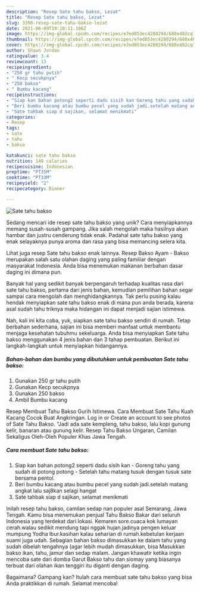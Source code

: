 ```yaml
---
description: "Resep Sate tahu bakso, Lezat"
title: "Resep Sate tahu bakso, Lezat"
slug: 3398-resep-sate-tahu-bakso-lezat
date: 2021-06-09T19:10:11.106Z
image: https://img-global.cpcdn.com/recipes/e7ed853ec4280294/680x482cq70/sate-tahu-bakso-foto-resep-utama.jpg
thumbnail: https://img-global.cpcdn.com/recipes/e7ed853ec4280294/680x482cq70/sate-tahu-bakso-foto-resep-utama.jpg
cover: https://img-global.cpcdn.com/recipes/e7ed853ec4280294/680x482cq70/sate-tahu-bakso-foto-resep-utama.jpg
author: Shawn Jordan
ratingvalue: 3.4
reviewcount: 13
recipeingredient:
- "250 gr tahu putih"
- " Kecp secukpnya"
- "250 bakso"
- " Bumbu kacang"
recipeinstructions:
- "Siap kan bahan potong2 seperti dadu sisih kan Goreng tahu yang sudah di potong potong  Setelah tahu matang tusuk dengan tusuk sate bersama pentol."
- "Beri bumbu kacang atau bumbu pecel yang sudah jadi.setelah matang angkat lalu saj8kan selagi hangat"
- "Sate tahbak siap d sajikan, selamat menikmati"
categories:
- Resep
tags:
- sate
- tahu
- bakso

katakunci: sate tahu bakso 
nutrition: 149 calories
recipecuisine: Indonesian
preptime: "PT35M"
cooktime: "PT33M"
recipeyield: "2"
recipecategory: Dinner

---
```



![Sate tahu bakso](https://img-global.cpcdn.com/recipes/e7ed853ec4280294/680x482cq70/sate-tahu-bakso-foto-resep-utama.jpg)

Sedang mencari ide resep sate tahu bakso yang unik? Cara menyiapkannya memang susah-susah gampang. Jika salah mengolah maka hasilnya akan hambar dan justru cenderung tidak enak. Padahal sate tahu bakso yang enak selayaknya punya aroma dan rasa yang bisa memancing selera kita.

Lihat juga resep Sate tahu bakso enak lainnya. Resep Bakso Ayam - Bakso merupakan salah satu olahan daging yang paling familiar dengan masyarakat Indonesia. Anda bisa menemukan makanan berbahan dasar daging ini dimana pun.

Banyak hal yang sedikit banyak berpengaruh terhadap kualitas rasa dari sate tahu bakso, pertama dari jenis bahan, kemudian pemilihan bahan segar sampai cara mengolah dan menghidangkannya. Tak perlu pusing kalau hendak menyiapkan sate tahu bakso enak di mana pun anda berada, karena asal sudah tahu triknya maka hidangan ini dapat menjadi sajian istimewa.


Nah, kali ini kita coba, yuk, siapkan sate tahu bakso sendiri di rumah. Tetap berbahan sederhana, sajian ini bisa memberi manfaat untuk membantu menjaga kesehatan tubuhmu sekeluarga. Anda bisa menyiapkan Sate tahu bakso menggunakan 4 jenis bahan dan 3 tahap pembuatan. Berikut ini langkah-langkah untuk menyiapkan hidangannya.

<!--inarticleads1-->

##### Bahan-bahan dan bumbu yang dibutuhkan untuk pembuatan Sate tahu bakso:

1. Gunakan 250 gr tahu putih
1. Gunakan  Kecp secukpnya
1. Gunakan 250 bakso
1. Ambil  Bumbu kacang


Resep Membuat Tahu Bakso Gurih Istimewa. Cara Membuat Sate Tahu Kuah Kacang Cocok Buat Angkringan. Log in or Create an account to see photos of Sate Tahu Bakso. &#34;Jadi ada sate kempleng, tahu bakso, lalu kopi gunung kelir, banaran atau gunung kelir. Resep Tahu Bakso Ungaran, Camilan Sekaligus Oleh-Oleh Populer Khas Jawa Tengah. 

<!--inarticleads2-->

##### Cara membuat Sate tahu bakso:

1. Siap kan bahan potong2 seperti dadu sisih kan - Goreng tahu yang sudah di potong potong  - Setelah tahu matang tusuk dengan tusuk sate bersama pentol.
1. Beri bumbu kacang atau bumbu pecel yang sudah jadi.setelah matang angkat lalu saj8kan selagi hangat
1. Sate tahbak siap d sajikan, selamat menikmati


Inilah resep tahu bakso, camilan sedap nan populer asal Semarang, Jawa Tengah. Kamu bisa menemukan penjual Tahu Bakso Bakar dari seluruh Indonesia yang terdekat dari lokasi. Kemaren sore.cuaca kok lumayan cerah.walau sedikit mendung tapi nggak hujan.jadinya pengen keluar mumpung Yodha lbur.kasihan kalau seharian di rumah.kebetulan kerjaan suami juga udah. Sebagian bahan bakso dimasukkan ke dalam tahu yang sudah dibelah tengahnya (agar lebih mudah dimasukkan, bisa Masukkan bakso ikan, tahu, jamur dan sedap malam. Jangan khawatir ketika ingin mencoba sate dari domba Garut Bakso tahu dan siomay yang biasanya terbuat dari olahan ikan tenggiri itu diganti dengan daging. 

Bagaimana? Gampang kan? Itulah cara membuat sate tahu bakso yang bisa Anda praktikkan di rumah. Selamat mencoba!
